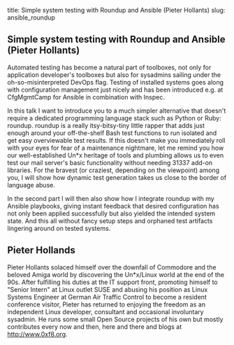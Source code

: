 title: Simple system testing with Roundup and Ansible (Pieter Hollants)
slug: ansible_roundup

## Simple system testing with Roundup and Ansible (Pieter Hollants) ##

Automated testing has become a natural part of toolboxes, not only for application developer's toolboxes
but also for sysadmins sailing under the oh-so-misinterpreted DevOps flag. Testing of installed systems
goes along with configuration management just nicely and has been introduced e.g. at CfgMgmtCamp for Ansible in
combination with Inspec.

In this talk I want to introduce you to a much simpler alternative that doesn't require a dedicated
programming language stack such as Python or Ruby: roundup. roundup is a really itsy-bitsy-tiny little
rapper that adds just enough around your off-the-shelf Bash test functions to run isolated and get
easy overviewable test results. If this doesn't make you immediately roll with your eyes for fear of
a maintenance nightmare, let me remind you how our well-established Un*x heritage of tools and plumbing
allows us to even test our mail server's basic functionality without needing 31337 add-on libraries.
For the bravest (or craziest, depending on the viewpoint) among you, I will show how dynamic test generation
takes us close to the border of language abuse.

In the second part I will then also show how I integrate roundup with my Ansible playbooks, giving instant
feedback that desired configuration has not only been applied successfully but also yielded the intended
system state. And this all without fancy setup steps and orphaned test artifacts lingering around on tested
systems.

## Pieter Hollands ##

Pieter Hollants solaced himself over the downfall of Commodore and the beloved Amiga world by discovering
the Un*x/Linux world at the end of the 90s. After fulfilling his duties at the IT support front, promoting
himself to "Senior Intern" at Linux outlet SUSE and abusing his position as Linux Systems Engineer at
German Air Traffic Control to become a resident conference visitor, Pieter has returned to enjoying the
freedom as an independent Linux developer, consultant and occasional involuntary sysadmin. He runs some
small Open Source projects of his own but mostly contributes every now and then, here and there and
blogs at http://www.0xf8.org.


